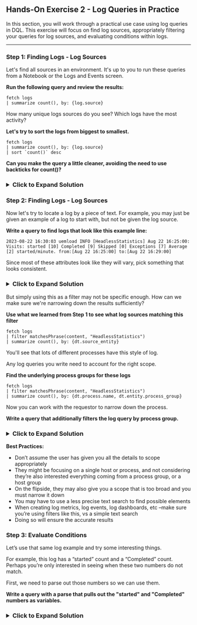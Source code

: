 ## Hands-On Exercise 2 - Log Queries in Practice

In this section, you will work through a practical use case using log queries in DQL. This exercise will focus on find log sources, appropriately filtering your queries for log sources, and evaluating conditions within logs.

---

### Step 1: Finding Logs - Log Sources

Let's find all sources in an environment. It's up to you to run these queries from a Notebook or the Logs and Events screen.

**Run the following query and review the results:**
```
fetch logs
| summarize count(), by: {log.source}
```

How many unique logs sources do you see? Which logs have the most activity?

**Let's try to sort the logs from biggest to smallest.**
```
fetch logs
| summarize count(), by: {log.source}
| sort `count()` desc
```

**Can you make the query a little cleaner, avoiding the need to use backticks for count()?**

<H3><details>
    <summary>Click to Expand Solution</summary>

```
fetch logs
| summarize LogCount=count(), by: {log.source}
| sort LogCount desc
```

</H3></details>


### Step 2: Finding Logs - Log Sources

Now let's try to locate a log by a piece of text. For example, you may just be given an example of a log to start with, but not be given the log source.

**Write a query to find logs that look like this example line:**
```
2023-08-22 16:30:03 uemload INFO [HeadlessStatistics] Aug 22 16:25:00: Visits: started [10] Completed [9] Skipped [0] Exceptions [7] Average [2] started/minute. from:[Aug 22 16:25:00] to:[Aug 22 16:29:00]
```

Since most of these attributes look like they will vary, pick something that looks consistent.


<H3><details>
    <summary>Click to Expand Solution</summary>

```
fetch logs
| filter matchesPhrase(content, "HeadlessStatistics")
```

Now you should see an output of logs that look like the given example.

</H3></details>

But simply using this as a filter may not be specific enough. How can we make sure we're narrowing down the results sufficiently?

**Use what we learned from Step 1 to see what log sources matching this filter**

```
fetch logs
| filter matchesPhrase(content, "HeadlessStatistics")
| summarize count(), by: {dt.source_entity}
```

You'll see that lots of different processes have this style of log. 

Any log queries you write need to account for the right scope.

**Find the underlying process groups for these logs**

```
fetch logs
| filter matchesPhrase(content, "HeadlessStatistics")
| summarize count(), by: {dt.process.name, dt.entity.process_group}
```

Now you can work with the requestor to narrow down the process.

**Write a query that additionally filters the log query by process group.**

<H3><details>
    <summary>Click to Expand Solution</summary>

```
fetch logs
| filter matchesPhrase(content, "HeadlessStatistics") and dt.entity.process_group=="PROCESS_GROUP-6577017914CD4744"
```

You should see an output of logs filtered down by the desired process group.

</H3></details>

**Best Practices:**
- Don’t assume the user has given you all the details to scope appropriately
- They might be focusing on a single host or process, and not considering they’re also interested everything coming from a process group, or a host group
- On the flipside, they may also give you a scope that is too broad and you must narrow it down
- You may have to use a less precise text search to find possible elements
- When creating log metrics, log events, log dashboards, etc –make sure you’re using filters like this, vs a simple text search
- Doing so will ensure the accurate results


### Step 3: Evaluate Conditions

Let’s use that same log example and try some interesting things.

For example, this log has a “started” count and a “Completed” count. Perhaps you’re only interested in seeing when these two numbers do not match.

First, we need to parse out those numbers so we can use them. 

**Write a query with a parse that pulls out the "started" and "Completed" numbers as variables.**

<H3><details>
    <summary>Click to Expand Solution</summary>

```
fetch logs
| filter matchesPhrase(content, "[HeadlessStatistics]") and dt.entity.process_group=="PROCESS_GROUP-6577017914CD4744“
| parse content, "LD 'started [' INT:Started '] Completed [' INT:Completed ']’”
| fields Started, Completed
| fieldsAdd Matching=if(Started==Completed, true, else:false)
| filter Matching==false and isNotNull(Started)

```

</H3></details>
